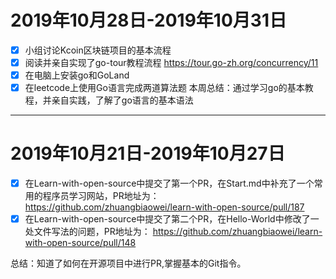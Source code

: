 # 2019年10月28日-2019年10月31日 
- [x] 小组讨论Kcoin区块链项目的基本流程
- [x] 阅读并亲自实现了go-tour教程流程 https://tour.go-zh.org/concurrency/11
- [x] 在电脑上安装go和GoLand
- [x] 在leetcode上使用Go语言完成两道算法题
本周总结：通过学习go的基本教程，并亲自实践，了解了go语言的基本语法
***
# 2019年10月21日-2019年10月27日 

- [x] 在Learn-with-open-source中提交了第一个PR，在Start.md中补充了一个常用的程序员学习网站，PR地址为：
https://github.com/zhuangbiaowei/learn-with-open-source/pull/187
- [x] 在Learn-with-open-source中提交了第二个PR，在Hello-World中修改了一处文件写法的问题，PR地址为：
https://github.com/zhuangbiaowei/learn-with-open-source/pull/148
        
总结：知道了如何在开源项目中进行PR,掌握基本的Git指令。


